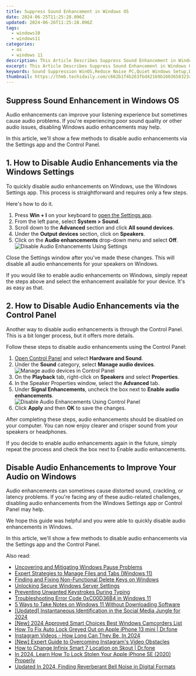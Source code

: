 ```yaml
---
title: Suppress Sound Enhancement in Windows OS
date: 2024-06-25T11:25:28.096Z
updated: 2024-06-26T11:25:28.096Z
tags:
  - windows10
  - windows11
categories:
  - os
  - windows 11
description: This Article Describes Suppress Sound Enhancement in Windows OS
excerpt: This Article Describes Suppress Sound Enhancement in Windows OS
keywords: Sound Suppression WinOS,Reduce Noise PC,Quiet Windows Setup,Dampen System Sounds,Mute Computer Volume,Silence Windows Audio,Low-Ambient OS
thumbnail: https://thmb.techidaily.com/c662b1f4b263fbd42169b1603658323aeb42e56418d3c0947fc69d77bcb17f26.jpg
---
```


## Suppress Sound Enhancement in Windows OS

 Audio enhancements can improve your listening experience but sometimes cause audio problems. If you're experiencing poor sound quality or other audio issues, disabling Windows audio enhancements may help.

 In this article, we'll show a few methods to disable audio enhancements via the Settings app and the Control Panel.

## 1\. How to Disable Audio Enhancements via the Windows Settings

 To quickly disable audio enhancements on Windows, use the Windows Settings app. This process is straightforward and requires only a few steps.

 Here's how to do it.

1. Press **Win + I** on your keyboard to [open the Settings app](https://www.makeuseof.com/windows-ways-to-open-system-settings/).
2. From the left pane, select **System > Sound**.
3. Scroll down to the **Advanced** section and click **All sound devices**.
4. Under the **Output devices** section, click on **Speakers**.
5. Click on the **Audio enhancements** drop-down menu and select **Off**.  
![Disable Audio Enhancements Using Settings](https://static1.makeuseofimages.com/wordpress/wp-content/uploads/2023/05/disable-audio-enhancements-using-settings.jpg)

 Close the Settings window after you've made these changes. This will disable all audio enhancements for your speakers on Windows.

 If you would like to enable audio enhancements on Windows, simply repeat the steps above and select the enhancement available for your device. It's as easy as that.

## 2\. How to Disable Audio Enhancements via the Control Panel

 Another way to disable audio enhancements is through the Control Panel. This is a bit longer process, but it offers more details.

 Follow these steps to disable audio enhancements using the Control Panel:

1. [Open Control Panel](https://www.makeuseof.com/windows-open-control-panel/) and select **Hardware and Sound**.
2. Under the **Sound** category, select **Manage audio devices**.  
![Manage audio devices in Control Panel](https://static1.makeuseofimages.com/wordpress/wp-content/uploads/2023/05/manage-audio-devices-in-control-panel.jpg)
3. On the **Playback** tab, right-click on **Speakers** and select **Properties**.
4. In the Speaker Properties window, select the **Advanced** tab.
5. Under **Signal Enhancements**, uncheck the box next to **Enable audio enhancements**.  
![Disable Audio Enhancements Using Control Panel](https://static1.makeuseofimages.com/wordpress/wp-content/uploads/2023/05/disable-audio-enhancements-using-control-panel.jpg)
6. Click **Apply** and then **OK** to save the changes.

 After completing these steps, audio enhancements should be disabled on your computer. You can now enjoy clearer and crisper sound from your speakers or headphones.

 If you decide to enable audio enhancements again in the future, simply repeat the process and check the box next to Enable audio enhancements.

## Disable Audio Enhancements to Improve Your Audio on Windows

 Audio enhancements can sometimes cause distorted sound, crackling, or latency problems. If you're facing any of these audio-related challenges, disabling audio enhancements from the Windows Settings app or Control Panel may help.

 We hope this guide was helpful and you were able to quickly disable audio enhancements in Windows.

 In this article, we'll show a few methods to disable audio enhancements via the Settings app and the Control Panel.

<span class="atpl-alsoreadstyle">Also read:</span>
<div><ul>
<li><a href="https://win11.techidaily.com/uncovering-and-mitigating-windows-pause-problems/"><u>Uncovering and Mitigating Windows Pause Problems</u></a></li>
<li><a href="https://win11.techidaily.com/expert-strategies-to-manage-files-and-tabs-windows-11/"><u>Expert Strategies to Manage Files and Tabs (Windows 11)</u></a></li>
<li><a href="https://win11.techidaily.com/finding-and-fixing-non-functional-delete-keys-on-windows/"><u>Finding and Fixing Non-Functional Delete Keys on Windows</u></a></li>
<li><a href="https://win11.techidaily.com/unlocking-secure-windows-server-settings/"><u>Unlocking Secure Windows Server Settings</u></a></li>
<li><a href="https://win11.techidaily.com/preventing-unwanted-keystrokes-during-typing/"><u>Preventing Unwanted Keystrokes During Typing</u></a></li>
<li><a href="https://win11.techidaily.com/troubleshooting-error-code-0xc00d36b4-in-windows-11/"><u>Troubleshooting Error Code 0xC00D36B4 in Windows 11</u></a></li>
<li><a href="https://win11.techidaily.com/5-ways-to-take-notes-on-windows-11-without-downloading-software/"><u>5 Ways to Take Notes on Windows 11 Without Downloading Software</u></a></li>
<li><a href="https://facebook-clips.techidaily.com/updated-instantaneous-identification-in-the-social-media-jungle-for-2024/"><u>[Updated] Instantaneous Identification in the Social Media Jungle for 2024</u></a></li>
<li><a href="https://video-screen-grab.techidaily.com/new-2024-approved-smart-choices-best-windows-camcorders-list/"><u>[New] 2024 Approved  Smart Choices  Best Windows Camcorders List</u></a></li>
<li><a href="https://iphone-unlock.techidaily.com/how-to-fix-auto-lock-greyed-out-on-apple-iphone-13-mini-drfone-by-drfone-ios/"><u>How To Fix Auto Lock Greyed Out on Apple iPhone 13 mini | Dr.fone</u></a></li>
<li><a href="https://instagram-videos.techidaily.com/instagram-videos-how-long-can-they-be-in-2024/"><u>Instagram Videos - How Long Can They Be, In 2024</u></a></li>
<li><a href="https://instagram-clips.techidaily.com/new-expert-guide-to-overcoming-instagrams-video-obstacles/"><u>[New] Expert Guide to Overcoming Instagram's Video Obstacles</u></a></li>
<li><a href="https://location-social.techidaily.com/how-to-change-infinix-smart-7-location-on-skout-drfone-by-drfone-virtual-android/"><u>How to Change Infinix Smart 7 Location on Skout | Dr.fone</u></a></li>
<li><a href="https://ios-unlock.techidaily.com/in-2024-learn-how-to-lock-stolen-your-apple-iphone-se-2020-properly-by-drfone-ios/"><u>In 2024, Learn How To Lock Stolen Your Apple iPhone SE (2020) Properly</u></a></li>
<li><a href="https://sound-optimizing.techidaily.com/updated-in-2024-finding-reverberant-bell-noise-in-digital-formats/"><u>Updated In 2024, Finding Reverberant Bell Noise in Digital Formats</u></a></li>
</ul></div>

<ins class="adsbygoogle"
      style="display:block"
      data-ad-client="ca-pub-7571918770474297"
      data-ad-slot="8358498916"
      data-ad-format="auto"
      data-full-width-responsive="true"></ins>